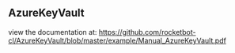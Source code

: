 ## AzureKeyVault

 view the documentation at: https://github.com/rocketbot-cl/AzureKeyVault/blob/master/example/Manual_AzureKeyVault.pdf